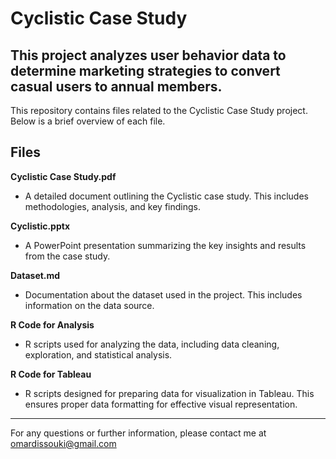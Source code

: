 # Cyclistic Case Study
This project analyzes user behavior data to determine marketing strategies to convert casual users to annual members.
---

This repository contains files related to the Cyclistic Case Study project. Below is a brief overview of each file.
## Files

**Cyclistic Case Study.pdf**
   - A detailed document outlining the Cyclistic case study. This includes methodologies, analysis, and key findings.

**Cyclistic.pptx**
   - A PowerPoint presentation summarizing the key insights and results from the case study.

**Dataset.md**
   - Documentation about the dataset used in the project. This includes information on the data source.

**R Code for Analysis**
   - R scripts used for analyzing the data, including data cleaning, exploration, and statistical analysis.

**R Code for Tableau**
   - R scripts designed for preparing data for visualization in Tableau. This ensures proper data formatting for effective visual representation. 

---
For any questions or further information, please contact me at omardissouki@gmail.com
